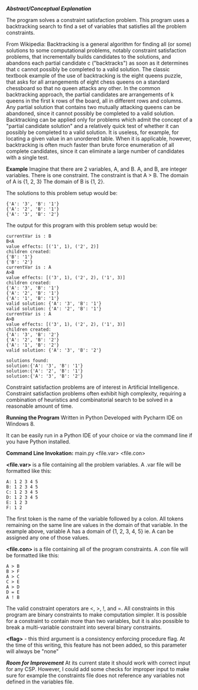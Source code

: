 ***Abstract/Conceptual Explanation***

The program solves a constraint satisfaction problem.  This program uses a backtracking search to find a set of variables that satisfies all the problem constraints.  

From Wikipedia: 
Backtracking is a general algorithm for finding all (or some) solutions to some computational problems, notably constraint satisfaction problems, that incrementally builds candidates to the solutions, and abandons each partial candidate c ("backtracks") as soon as it determines that c cannot possibly be completed to a valid solution.
The classic textbook example of the use of backtracking is the eight queens puzzle, that asks for all arrangements of eight chess queens on a standard chessboard so that no queen attacks any other. In the common backtracking approach, the partial candidates are arrangements of k queens in the first k rows of the board, all in different rows and columns. Any partial solution that contains two mutually attacking queens can be abandoned, since it cannot possibly be completed to a valid solution.
Backtracking can be applied only for problems which admit the concept of a "partial candidate solution" and a relatively quick test of whether it can possibly be completed to a valid solution. It is useless, for example, for locating a given value in an unordered table. When it is applicable, however, backtracking is often much faster than brute force enumeration of all complete candidates, since it can eliminate a large number of candidates with a single test.

****Example****
Imagine that there are 2 variables, A, and B. A, and B, are integer variables. There is one constraint.  The constraint is that A > B. The domain of A is {1, 2, 3} The domain of B is {1, 2}. 

The solutions to this problem setup would be:

```
{'A': '3', 'B': '1'}
{'A': '2', 'B': '1'}
{'A': '3', 'B': '2'}
```

The output for this program with this problem setup would be:

```
currentVar is : B
B<A
value effects: [('1', 1), ('2', 2)]
children created: 
{'B': '1'}
{'B': '2'}
currentVar is : A
A>B
value effects: [('3', 1), ('2', 2), ('1', 3)]
children created: 
{'A': '3', 'B': '1'}
{'A': '2', 'B': '1'}
{'A': '1', 'B': '1'}
valid solution: {'A': '3', 'B': '1'}
valid solution: {'A': '2', 'B': '1'}
currentVar is : A
A>B
value effects: [('3', 1), ('2', 2), ('1', 3)]
children created: 
{'A': '3', 'B': '2'}
{'A': '2', 'B': '2'}
{'A': '1', 'B': '2'}
valid solution: {'A': '3', 'B': '2'}

solutions found:
solution:{'A': '3', 'B': '1'}
solution:{'A': '2', 'B': '1'}
solution:{'A': '3', 'B': '2'}
```

Constraint satisfaction problems are of interest in Artificial Intelligence.
Constraint satisfaction problems often exhibit high complexity, requiring a combination of heuristics and combinatorial search to be
solved in a reasonable amount of time.

**Running the Program**
Written in Python
Developed with Pycharm IDE on Windows 8.

It can be easily run in a Python IDE of your choice or via the command line if you have Python installed.

**Command Line Invokation:** main.py <file.var> <file.con> <flag>

**\<file.var\>** is a file containing all the problem variables. A .var file will be formatted like this:

```
A: 1 2 3 4 5
B: 1 2 3 4 5
C: 1 2 3 4 5
D: 1 2 3 4 5
E: 1 2 3
F: 1 2 
```

The first token is the name of the variable followed by a colon.  All tokens remaining on the same line are values in the domain of that variable.  In the example above, variable A has a domain of {1, 2, 3, 4, 5} ie. A can be assigned any one of those values.

**\<file.con\>** is a file containing all of the program constraints.  A .con file will be formatted like this:

```
A > B
B > F
A > C
C > E
A > D
D = E
A ! B
```


The valid constraint operators are <, >, !, and =.
All constraints in this program are binary constraints to make computation simpler.
It is possible for a constraint to contain more than two variables, but it is also possible to break a multi-variable constraint into several binary constraints.

**\<flag\>** - this third argument is a consistency enforcing procedure flag.  At the time of this writing, this feature has not been added, so this parameter will always be "none"

***Room for Improvement***
At its current state it should work with correct input for any CSP.
However, I could add some checks for improper input to make sure for example the constraints file does not reference any variables not defined in the variables file.
